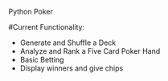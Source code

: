 Python Poker

#Current Functionality:
-  Generate and Shuffle a Deck
-  Analyze and Rank a Five Card Poker Hand
-  Basic Betting
-  Display winners and give chips
